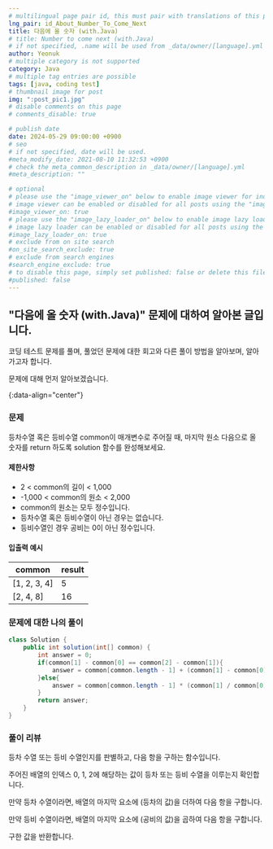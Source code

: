 ```yaml
---
# multilingual page pair id, this must pair with translations of this page. (This name must be unique)
lng_pair: id_About_Number_To_Come_Next
title: 다음에 올 숫자 (with.Java)
# title: Number to come next (with.Java)
# if not specified, .name will be used from _data/owner/[language].yml
author: Yeonuk
# multiple category is not supported
category: Java
# multiple tag entries are possible
tags: [java, coding test]
# thumbnail image for post
img: ":post_pic1.jpg"
# disable comments on this page
# comments_disable: true

# publish date
date: 2024-05-29 09:00:00 +0900
# seo
# if not specified, date will be used.
#meta_modify_date: 2021-08-10 11:32:53 +0900
# check the meta_common_description in _data/owner/[language].yml
#meta_description: ""

# optional
# please use the "image_viewer_on" below to enable image viewer for individual pages or posts (_posts/ or [language]/_posts folders).
# image viewer can be enabled or disabled for all posts using the "image_viewer_posts: true" setting in _data/conf/main.yml.
#image_viewer_on: true
# please use the "image_lazy_loader_on" below to enable image lazy loader for individual pages or posts (_posts/ or [language]/_posts folders).
# image lazy loader can be enabled or disabled for all posts using the "image_lazy_loader_posts: true" setting in _data/conf/main.yml.
#image_lazy_loader_on: true
# exclude from on site search
#on_site_search_exclude: true
# exclude from search engines
#search_engine_exclude: true
# to disable this page, simply set published: false or delete this file
#published: false
---
```


<!-- outline-start -->

## "다음에 올 숫자 (with.Java)" 문제에 대하여 알아본 글입니다.

코딩 테스트 문제를 풀며, 풀었던 문제에 대한 회고와 다른 풀이 방법을 알아보며, 알아가고자 합니다.

문제에 대해 먼저 알아보겠습니다.

{:data-align="center"}

<!-- outline-end -->

### 문제

등차수열 혹은 등비수열 common이 매개변수로 주어질 때, 마지막 원소 다음으로 올 숫자를 return 하도록 solution 함수를 완성해보세요.

#### 제한사항

- 2 < common의 길이 < 1,000
- -1,000 < common의 원소 < 2,000
- common의 원소는 모두 정수입니다.
- 등차수열 혹은 등비수열이 아닌 경우는 없습니다.
- 등비수열인 경우 공비는 0이 아닌 정수입니다.

#### 입출력 예시

<!--
| lines                     | result |
| ------------------------- | ------ |
| [[0, 1], [2, 5], [3, 9]]  | 2      |
| [[-1, 1], [1, 3], [3, 9]] | 0      |
| [[0, 5], [3, 9], [1, 10]] | 8      | -->

| common       | result |
| ------------ | ------ |
| [1, 2, 3, 4] | 5      |
| [2, 4, 8]    | 16     |

### 문제에 대한 나의 풀이

```java
class Solution {
    public int solution(int[] common) {
        int answer = 0;
        if(common[1] - common[0] == common[2] - common[1]){
            answer = common[common.length - 1] + (common[1] - common[0]);
        }else{
            answer = common[common.length - 1] * (common[1] / common[0]);
        }
        return answer;
    }
}
```

### 풀이 리뷰

등차 수열 또는 등비 수열인지를 판별하고, 다음 항을 구하는 함수입니다.

주어진 배열의 인덱스 0, 1, 2에 해당하는 값이 등차 또는 등비 수열을 이루는지 확인합니다.

만약 등차 수열이라면, 배열의 마지막 요소에 (등차의 값)을 더하여 다음 항을 구합니다.

만약 등비 수열이라면, 배열의 마지막 요소에 (공비의 값)을 곱하여 다음 항을 구합니다.

구한 값을 반환합니다.
